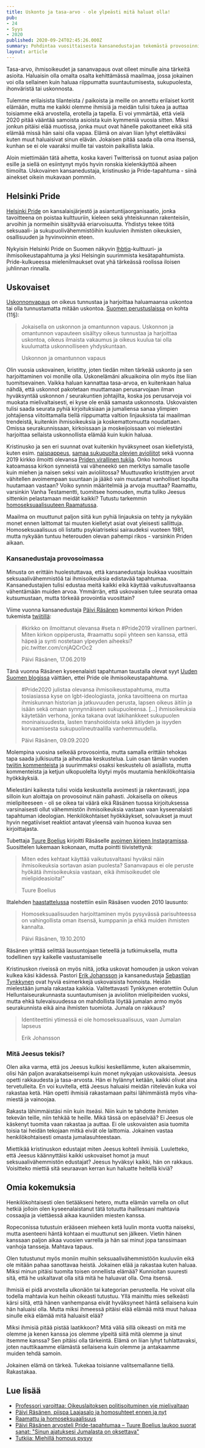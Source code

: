 ```yaml
---
title: Uskonto ja tasa-arvo - ole ylpeästi mitä haluat olla!
pub:
- 24
- Syys
- 2020
published: 2020-09-24T02:45:26.000Z
summary: Pohdintaa vuosittaisesta kansanedustajan tekemästä provosoinnista Pride-tapahtuman aikoihin. Voiko kristinusko ja homoseksuaalisuus löytää yhteisen sävelen? Voiko homot olla uskovaisia?
layout: article
---
```


Tasa-arvo, ihmisoikeudet ja sananvapaus ovat olleet minulle aina tärkeitä asioita. Haluaisin olla omalta osalta kehittämässä maailmaa, jossa jokainen voi olla sellainen kuin haluaa riippumatta suuntautumisesta, sukupuolesta, ihonväristä tai uskonnosta.

Tulemme erilaisista tilanteista / paikoista ja meille on annettu erilaiset kortit elämään, mutta me kaikki olemme ihmisiä ja meidän tulisi tukea ja auttaa toisiamme eikä arvostella, erotella ja tapella. Ei voi ymmärtää, että vielä 2020 pitää vääntää samoista asioista kuin kymmeniä vuosia sitten. Miksi jonkun pitäisi elää muotissa, jonka muut ovat hänelle pakottaneet eikä sitä elämää missä hän saisi olla vapaa. Elämä on aivan liian lyhyt elettäväksi kuten muut haluaisivat sinun elävän. Jokaisen pitää saada olla oma itsensä, kunhan se ei ole vaaraksi muille tai vastoin paikallista lakia.

Aloin miettimään tätä aihetta, koska kaveri Twitterissä on tuonut asiaa paljon esille ja siellä on esiintynyt myös hyvin ronskia kielenkäyttöä aiheen tiimoilta. Uskovainen kansanedustaja, kristinusko ja Pride-tapahtuma - siinä ainekset oikein mukavaan pommiin.

## Helsinki Pride

<p><a href="https://pride.fi/" target="_blank" rel="noopener">Helsinki Pride</a> on kansalaisjärjestö ja asiantuntijaorganisaatio, jonka tavoitteena on poistaa kulttuuriin, kieleen sekä yhteiskunnan rakenteisiin, arvoihin ja normeihin sisältyvää eriarvoisuutta. Yhdistys tekee töitä seksuaali- ja sukupuolivähemmistöihin kuuluvien ihmisten oikeuksien, osallisuuden ja hyvinvoinnin eteen.</p>

Nykyisin Helsinki Pride on Suomen näkyvin <a href="https://seta.fi/sateenkaaritieto/sateenkaarisanasto/" title="Seta: Sateenkaarisanasto" target="_blank" rel="noopener">lhbtiq</a>-kulttuuri- ja ihmisoikeustapahtuma ja yksi Helsingin suurimmista kesätapahtumista. Pride-kulkueessa mielenilmaukset ovat yhä tärkeässä roolissa iloisen juhlinnan rinnalla.

## Uskovaiset

<p><a href="https://fi.wikipedia.org/wiki/Uskonnonvapaus" title="Wikipedia: Uskonnonvapaus" target="_blank" rel="noopener">Uskonnonvapaus</a> on oikeus tunnustaa ja harjoittaa haluamaansa uskontoa tai olla tunnustamatta mitään uskontoa. <a href="https://www.finlex.fi/fi/laki/ajantasa/1999/19990731#a731-1999" title="Finlex: Suomen perustuslaki" target="_blank" rel="noopener">Suomen perustuslaissa</a> on kohta (11§):</p>

> Jokaisella on uskonnon ja omantunnon vapaus. Uskonnon ja omantunnon vapauteen sisältyy oikeus tunnustaa ja harjoittaa uskontoa, oikeus ilmaista vakaumus ja oikeus kuulua tai olla kuulumatta uskonnolliseen yhdyskuntaan.
>
> Uskonnon ja omantunnon vapaus

Olin vuosia uskovainen, kristitty, joten tiedän miten tärkeää uskonto ja sen harjoittaminen voi monille olla. Uskonelämäni alkuaikoina olin myös itse liian tuomitsevainen. Vaikka haluan kannattaa tasa-arvoa, en kuitenkaan halua nähdä, että uskonnot pakotetaan muuttamaan perusarvojaan ilman hyväksyntää uskonnon / seurakuntien johtajilta, koska jos perusarvoja voi muokata mielivaltaisesti, ei kyse ole enää samasta uskonnosta. Uskovaisten tulisi saada seurata pyhiä kirjoituksiaan ja jumaliensa sanaa ylimpien johtajiensa viitoittamalla tiellä riippumatta valtion linjauksista tai maailman trendeistä, kuitenkin ihmisoikeuksia ja koskemattomuutta noudattaen. Omissa seurakunnissaan, kirkoissaan ja moskeijoissaan voi mielestäni harjoittaa sellaista uskonnollista elämää kuin kukin haluaa.

Kristinusko ja sen eri suunnat ovat kuitenkin hyväksyneet osan kielletyistä, kuten esim. <a href="https://fi.wikipedia.org/wiki/Naispappeus_kristillisiss%C3%A4_kirkoissa" title="Wikipedia: Naispappeus kristillisissä kirkoissa" target="_blank" rel="noopener">naispappeus</a>, <a href="https://evl.fi/uutishuone/pinnalla-nyt/avioliittolaki" title="EVL: Avioliittolaki ja kirkko" target="_blank" rel="noopener">samaa sukupuolta olevien avioliitot</a> sekä vuonna 2019 kirkko ilmoitti olevansa <a href="https://evl.fi/uutishuone/tiedotearkisto/-/items/item/27714/Suomen+evankelis-luterilainen+kirkko+Helsinki+Priden+tukijaksi" title="EVL: Suomen evankelis-luterilainen kirkko Helsinki Priden tukijaksi" target="_blank" rel="noopener">Priden virallinen tukija</a>. Onko homous katoamassa kirkon synneistä vai väheneekö sen merkitys samalle tasolle kuin miehen ja naisen seksi vain avioliitossa? Muuttuvatko kristittyjen arvot vähitellen avoimempaan suuntaan ja jääkö vain muutamat vanholliset lopulta huutamaan vastaan? Voiko synnin määritelmiä ja arvoja muuttaa? Raamattu, varsinkin Vanha Testamentti, tuomitsee homouden, mutta tuliko Jeesus sittenkin pelastamaan meidät kaikki? Tutustu tarkemmin <a href="https://fi.wikipedia.org/wiki/Raamattu_ja_homoseksuaalisuus" title="Wikipedia: Raamattu ja homoseksuaalisuus" target="_blank" rel="noopener">homoseksuaalisuuteen Raamatussa</a>.

Maailma on muuttunut paljon siitä kun pyhiä linjauksia on tehty ja nykyään monet ennen laittomat tai muuten kielletyt asiat ovat yleisesti sallittuja. Homoseksuaalisuus oli listattu psykiatriseksi sairaudeksi vuoteen 1981, mutta nykyään tuntuu heterouden olevan pahempi rikos - varsinkin Priden aikaan.

### Kansanedustaja provosoimassa

Minusta on erittäin huolestuttavaa, että kansanedustaja loukkaa vuosittain seksuaalivähemmistöä tai ihmisoikeuksia edistavää tapahtumaa. Kansanedustajien tulisi edustaa meitä kaikki eikä käyttää vaikutusvaltaansa vähentämään muiden arvoa. Ymmärrän, että uskovaisen tulee seurata omaa kutsumustaan, mutta törkeää provointia vuosittain?

Viime vuonna kansanedustaja <a href="https://fi.wikipedia.org/wiki/P%C3%A4ivi_R%C3%A4s%C3%A4nen" title="Wikipedia: Päivi Räsänen" target="_blank" rel="noopener">Päivi Räsänen</a> kommentoi kirkon Priden tukemista <a href="https://twitter.com/PaiviRasanen/status/1140693636176384011" target="_blank" rel="noopener">twiitillä</a>:

> #kirkko on ilmoittanut olevansa #seta n #Pride2019 virallinen partneri. Miten kirkon oppiperusta, #raamattu sopii yhteen sen kanssa, että häpeä ja synti nostetaan ylpeyden aiheeksi? pic.twitter.com/cnjAQCrOc2
>
> Päivi Räsänen, 17.06.2019

Tänä vuonna Räsänen kyseenalaisti tapahtuman taustalla olevat syyt <a href="https://puheenvuoro.uusisuomi.fi/paivirasanen/keisarilla-ei-ole-vaatteita-pride-ei-ole-ihmisoikeustapahtuma/" title="Uusi Suomi: Keisarilla ei ole vaatteita – #Pride ei ole ihmisoikeustapahtuma" target="_blank" rel="noopener">Uuden Suomen blogissa</a> väittäen, ettei Pride ole ihmisoikeustapahtuma.

> #Pride2020 julistaa olevansa ihmisoikeustapahtuma, mutta tosiasiassa kyse on lgbt-ideologiasta, jonka tavoitteena on murtaa ihmiskunnan historian ja jatkuvuuden perusta, lapsen oikeus äitiin ja isään sekä omaan synnynnäiseen sukupuoleensa. [...] ihmisoikeuksia käytetään verhona, jonka takana ovat lakihankkeet sukupuolen moninaisuudesta, lasten transhoidoista sekä äitiyden ja isyyden korvaamisesta sukupuolineutraalilla vanhemmuudella.
>
> Päivi Räsänen, 09.09.2020

Molempina vuosina selkeää provosointia, mutta samalla erittäin tehokas tapa saada julkisuutta ja aiheuttaa keskustelua. Luin osan tämän vuoden <a href="https://twitter.com/PaiviRasanen/status/1303655702733508608" title="Twitter: Pride2020 ei ole ihmisoikeustapahtuma." target="_blank" rel="noopener">twiitin kommenteista</a> ja suurimmaksi osaksi keskustelu oli asiallista, mutta kommenteista ja ketjun ulkopuolelta löytyi myös muutamia henkilökohtaisia hyökkäyksiä.

Mielestäni kaikesta tulisi voida keskustella avoimesti ja rakentavasti, jopa silloin kun aloittaja on provosoinut näin pahasti. Jokaisella on oikeus mielipiteeseen - oli se oikea tai väärä eikä Räsänen tuossa kirjoituksessa varsinaisesti ollut vähemmistön ihmisoikeuksia vastaan vaan kyseenalaisti tapahtuman ideologian. Henkilökohtaiset hyökkäykset, solvaukset ja muut hyvin negatiiviset reaktiot antavat yleensä vain huonoa kuvaa sen kirjoittajasta.

Tubettaja <a href="https://fi.wikipedia.org/wiki/Tuure_Boelius" title="Wikipedia: Tuure Boelius" target="_blank" rel="noopener">Tuure Boelius</a> kirjoitti Räsäselle <a href="https://www.instagram.com/p/CE863fSH8Ri/" title="Instagram: Tämä on avoin kirje Päivi Räsäselle." target="_blank" rel="noopener">avoimen kirjeen Instagramissa</a>. Suosittelen lukemaan kokonaan, mutta pointti tiivistettynä:

> Miten edes kehtaat käyttää vaikutusvaltaasi hyväksi näin ihmisoikeuksia sortavan asian puolesta? Sananvapaus ei ole peruste hyökätä ihmisoikeuksia vastaan, eikä ihmisoikeudet ole mielipideasioita!"
>
> Tuure Boelius

Iltalehden <a href="https://www.iltalehti.fi/viihdeuutiset/a/63c9432d-b4cc-469b-94a4-f8d24b700350" title="Päivi Räsänen arvosteli Pride-tapahtumaa – Tuure Boelius laukoo suorat sanat" target="_blank" rel="noopener">haastattelussa</a> nostettiin esiin Räsäsen vuoden 2010 lausunto:

> Homoseksuaalisuuden harjoittaminen myös pysyvässä parisuhteessa on vahingollista oman itsensä, kumppanin ja ehkä muiden ihmisten kannalta.
>
> Päivi Räsänen, 19.10.2010

Räsänen yrittää selittää lausuntojaan tieteellä ja tutkimuksella, mutta todellinen syy kaikelle vastustamiselle 

Kristinuskon riveissä on myös niitä, jotka uskovat homouden ja uskon voivan kulkea käsi kädessä. Pastori <a href="https://uusitie.com/identiteettini-ytimessa-ei-ole-homoseksuaalisuus-vaan-jumalan-lapseus/" title="Uusi tie: Identiteettini ytimessä ei ole homoseksuaalisuus, vaan Jumalan lapseus" target="_blank" rel="noopener">Erik Johansson</a> ja kansanedustaja <a href="https://fi.wikipedia.org/wiki/Sebastian_Tynkkynen" title="Wikipedia: Sebastian Tynkkynen" target="_blank" rel="noopener">Sebastian Tynkkynen</a> ovat hyviä esimerkkejä uskovaisista homoista. Heidän mielestään jumala rakastaa kaikkia. Valitettavasti Tynkkynen erotettiin Oulun Helluntaiseurakunnasta suuntautumisen ja avioliiton mielipiteiden vuoksi, mutta ehkä tulevaisuudessa on mahdollista löytää jumalan armo myös seurakunnista eikä aina ihmisten tuomiota. Jumala on rakkaus?

> Identiteettini ytimessä ei ole homoseksuaalisuus, vaan Jumalan lapseus
>
> Erik Johansson

### Mitä Jeesus tekisi?

Olen aika varma, että jos Jeesus kulkisi keskellämme, kuten aikaisemmin, olisi hän paljon avarakatseisempi kuin monet nykyajan uskovaisista. Jeesus opetti rakkaudesta ja tasa-arvosta. Hän ei hylännyt ketään, kaikki olivat aina tervetulleita. En voi kuvitella, että Jeesus haluaisi meidän riitelevän kuka voi rakastaa ketä. Hän opet­ti ih­mi­siä ra­kas­ta­maan pait­si lä­him­mäis­tä myös vi­ha­mies­tä ja vai­noo­jaa.

Rakasta lähimmäistäsi niin kuin itseäsi. Niin kuin te tahdotte ihmisten tekevän teille, niin tehkää te heille. Mikä tässä on epäselvää? Ei Jeesus ole käskenyt tuomita vaan rakastaa ja auttaa. Ei ole uskovaisten asia tuomita toisia tai heidän tekojaan mitkä eivät ole laittomia. Jokainen vastaa henkilökohtaisesti omasta jumalasuhteestaan.

Miettikää kristinuskon edustajat miten Jeesus kohteli ihmisiä. Luuletteko, että Jeesus käännyttäisi kaikki uskovaiset homot ja muut seksuaalivähemmistön edustajat? Jeesus hyväksyi kaikki, hän on rakkaus. Voisitteko miettiä sitä seuraavan kerran kun haluatte heitellä kiviä?

## Omia kokemuksia

Henkilökohtaisesti olen tietääkseni hetero, mutta elämän varrella on ollut hetkiä jolloin olen kyseenalaistanut tätä totuutta ihaillessani mahtavia cossaajia ja viettäessä aikaa kauniiden miesten kanssa.

Ropeconissa tutustuin erääseen mieheen ketä luulin monta vuotta naiseksi, mutta asenteeni häntä kohtaan ei muuttunut sen jälkeen. Vietin hänen kanssaan paljon aikaa vuosien varrella ja hän sai minut jopa tanssimaan vanhoja tansseja. Mahtava tapaus.

Olen tutustunut myös moniin muihin seksuaalivähemmistöön kuuluviin eikä ole mitään pahaa sanottavaa heistä. Jokainen elää ja rakastaa kuten haluaa. Miksi minun pitäisi tuomita toisen onnellista elämää? Kunnioitan suuresti sitä, että he uskaltavat olla sitä mitä he haluavat olla. Oma itsensä.

Ihmisiä ei pidä arvostella ulkonäön tai kategorian perusteella. He voivat olla todella mahtavia kun heihin oikeasti tutustuu. Yllä mainittu mies selkeästi kärsi siitä, että hänen vanhempansa eivät hyväksyneet häntä sellaisena kuin hän haluaisi olla. Mutta miksi ihmeessä pitäisi elää elämää mitä muut haluaa sinulle eikä elämää mitä haluaisit elää?

Miksi ihmisiä pitää pistää laatikkoon? Mitä väliä sillä oikeasti on mitä me olemme ja kenen kanssa jos olemme ylpeitä siitä mitä olemme ja sinut itsemme kanssa? Sen pitäisi olla tärkeintä. Elämä on liian lyhyt tuhlattavaksi, joten nauttikaamme elämästä sellaisena kuin olemme ja antakaamme muiden tehdä samoin.

Jokainen elämä on tärkeä. Tukekaa toisianne valitsemallanne tiellä. Rakastakaa.

## Lue lisää

- <a href="https://www.verkkouutiset.fi/professori-pelkaa-lainkayttoa-alistetaan-politiikan-palvelukseen/#013d248f" target="_blank" rel="noopener">Professori varoittaa: Oikeuslaitoksen politisoituminen vie mielivaltaan</a>
- <a href="https://www.patmos.fi/blogit/paivi-rasanen-piispa-laajasalo-ja-homosuhteet-ennen-ja-nyt/" target="_blank" rel="noopener">Päivi Räsänen, piispa Laajasalo ja homosuhteet ennen ja nyt</a>
- <a href="https://fi.wikipedia.org/wiki/Raamattu_ja_homoseksuaalisuus" target="_blank" rel="noopener">Raamattu ja homoseksuaalisuus</a>
- <a href="https://www.iltalehti.fi/viihdeuutiset/a/63c9432d-b4cc-469b-94a4-f8d24b700350" target="_blank" rel="noopener">Päivi Räsänen arvosteli Pride-tapahtumaa – Tuure Boelius laukoo suorat sanat: "Sinun ajatuksesi Jumalasta on oksettava"</a>
- <a href="https://www.helsinginuutiset.fi/paikalliset/1246685" target="_blank" rel="noopener">Tutkija: Miehillä homous pysyy</a>
